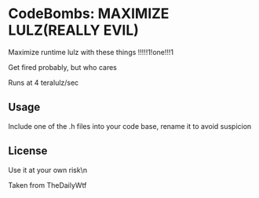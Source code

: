 CodeBombs: MAXIMIZE LULZ(REALLY EVIL)
===============================

Maximize runtime lulz with these things !!!!!1!one!!!1

Get fired probably, but who cares

Runs at 4 teralulz/sec


Usage
------
Include one of the .h files into your code base, rename it to avoid suspicion

License
-------
Use it at your own risk\n

Taken from TheDailyWtf

